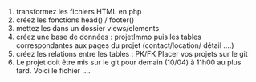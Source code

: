 1) transformez les fichiers HTML en php
2) créez les fonctions head() / footer()
3) mettez les dans un dossier views/elements
4) créez une base de données : projetImmo puis les tables correspondantes aux pages du projet (contact/location/ détail ....)
5) créez les relations entre les tables : PK/FK
Placer vos projets sur le git
6) Le projet doit être mis sur le git pour demain (10/04) à 11h00 au plus tard.
Voici le fichier ....